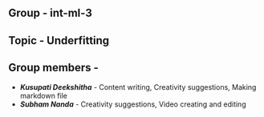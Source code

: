 ## Group - int-ml-3
## Topic - Underfitting
## Group members -

* ***Kusupati Deekshitha*** - Content writing, Creativity suggestions, Making markdown file
* ***Subham Nanda***        - Creativity suggestions, Video creating and editing


  
